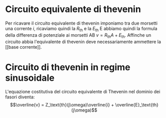 # Circuito equivalente di thevenin
Per ricavare il circuito equivalente di thevenin imponiamo tra due morsetti una corrente $i$, ricaviamo quindi la $R_{\text{th}}$ e la $E_{\text{th}}$
E abbiamo quindi la formula della differenza di potenziale ai morsetti AB $v = R_{\text{th}}A + E_{\text{th}}$. Affinche un circuito abbia l'equivalente di thevenin deve necessariamente ammettere la [[base corrente]].

# Circuito di thevenin in regime sinusoidale
L'equazione costitutiva del circuito equivalente di Thevenin nel dominio dei fasori diventa:
$$\overline{v} = Z_\text{th}(j\omega)\overline{i} + \overline{E}_\text{th}(j\omega)$$

